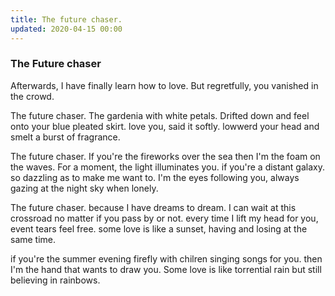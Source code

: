 ```yaml
---
title: The future chaser.
updated: 2020-04-15 00:00
---
```

### The Future chaser

Afterwards, I have finally learn how to love.
But regretfully, you vanished in the crowd.

The future chaser.
The gardenia with white petals.
Drifted down and feel onto your blue pleated skirt.
love you, said it softly. 
lowwerd your head and smelt a burst of fragrance.

The future chaser.
If you're the fireworks over the sea then I'm the foam on the waves.
For a moment, the light illuminates you.
if you're a distant galaxy.
so dazzling as to make me want to. 
I'm the eyes following you, always gazing at the night sky when lonely.

The future chaser.
because I have dreams to dream.
I can wait at this crossroad no matter if you pass by or not.
every time I lift my head for you, event tears feel free. 
some love is like a sunset, having and losing at the same time.

if you're the summer evening firefly with chilren singing songs for you.
then I'm the hand that wants to draw you.
Some love is like torrential rain but still believing in rainbows.